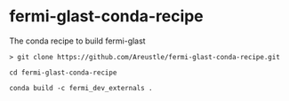 # fermi-glast-conda-recipe

The conda recipe to build fermi-glast

```
> git clone https://github.com/Areustle/fermi-glast-conda-recipe.git

cd fermi-glast-conda-recipe

conda build -c fermi_dev_externals .
```
